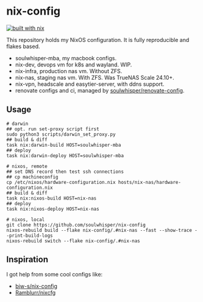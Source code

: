 # nix-config

[![built with nix](https://img.shields.io/badge/built_with_nix-blue?style=for-the-badge&logo=nixos&logoColor=white)](https://builtwithnix.org)

This repository holds my NixOS configuration. It is fully reproducible and flakes based.

- soulwhisper-mba, my macbook configs.
- nix-dev, devops vm for k8s and wayland. WIP.
- nix-infra, production nas vm. Without ZFS.
- nix-nas, staging nas vm. With ZFS. Was TrueNAS Scale 24.10+.
- nix-vpn, headscale and easytier-server, with ddns support.
- renovate configs and ci, managed by [soulwhisper/renovate-config](https://github.com/soulwhisper/renovate-config).

## Usage

```shell
# darwin
## opt. run set-proxy script first
sudo python3 scripts/darwin_set_proxy.py
## build & diff
task nix:darwin-build HOST=soulwhisper-mba
## deploy
task nix:darwin-deploy HOST=soulwhisper-mba

# nixos, remote
## set DNS record then test ssh connections
## cp machineconfig
cp /etc/nixos/hardware-configuration.nix hosts/nix-nas/hardware-configuration.nix
## build & diff
task nix:nixos-build HOST=nix-nas
## deploy
task nix:nixos-deploy HOST=nix-nas

# nixos, local
git clone https://github.com/soulwhisper/nix-config
nixos-rebuild build --flake nix-config/.#nix-nas --fast --show-trace --print-build-logs
nixos-rebuild switch --flake nix-config/.#nix-nas
```

## Inspiration

I got help from some cool configs like:

- [bjw-s/nix-config](https://github.com/bjw-s/nix-config)
- [Ramblurr/nixcfg](https://github.com/Ramblurr/nixcfg)
